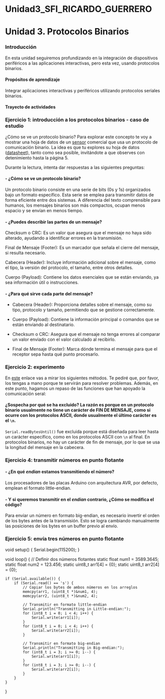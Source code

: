 # Unidad3_SFI_RICARDO_GUERRERO
# Unidad 3. **Protocolos Binarios**

### **Introducción**

En esta unidad seguiremos profundizando en la integración de dispositivos periféricos a las aplicaciones interactivas, pero esta vez, usando protocolos binarios.

#### **Propósitos de aprendizaje**

Integrar aplicaciones interactivas y periféricos utilizando protocolos seriales binarios.

#### **Trayecto de actividades**

### **Ejercicio 1: introducción a los protocolos binarios - caso de estudio**

¿Cómo se ve un protocolo binario? Para explorar este concepto te voy a mostrar una hoja de datos de un [sensor](http://www.chafon.com/productdetails.aspx?pid=382) comercial que usa un protocolo de comunicación binario. La idea es que tu explores su hoja de datos ([datasheet](https://drive.google.com/file/d/1uDtgNkUCknkj3iTkykwhthjLoTGJCcea/view?pli=1)), tanto como sea posible, invitándote a que observes con detenimiento hasta la página 5.

Durante la lectura, intenta dar respuestas a las siguientes preguntas:

#### - ¿Cómo se ve un protocolo binario?
Un protocolo binario consiste en una serie de bits (0s y 1s) organizados bajo un formato específico. Esta serie se emplea para transmitir datos de forma eficiente entre dos sistemas. A diferencia del texto comprensible para humanos, los mensajes binarios son más compactos, ocupan menos espacio y se envían en menos tiempo.
#### - ¿Puedes describir las partes de un mensaje?
Checksum o CRC:
Es un valor que asegura que el mensaje no haya sido alterado, ayudando a identificar errores en la transmisión.

Final de Mensaje (Footer):
Es un marcador que señala el cierre del mensaje, si resulta necesario.

Cabecera (Header):
Incluye información adicional sobre el mensaje, como el tipo, la versión del protocolo, el tamaño, entre otros detalles.

Cuerpo (Payload):
Contiene los datos esenciales que se están enviando, ya sea información útil o instrucciones.
#### - ¿Para qué sirve cada parte del mensaje?
- Cabecera (Header):  Proporciona detalles sobre el mensaje, como su tipo, protocolo y tamaño, permitiendo que se gestione correctamente.

- Cuerpo (Payload): Contiene la información principal o comandos que se están enviando al destinatario.

- Checksum o CRC: Asegura que el mensaje no tenga errores al comparar un valor enviado con el valor calculado al recibirlo.

- Final de Mensaje (Footer): Marca dónde termina el mensaje para que el receptor sepa hasta qué punto procesarlo.
### **Ejercicio 2: experimento**

En [este](https://www.arduino.cc/reference/en/language/functions/communication/serial/) enlace vas a mirar los siguientes métodos. Te pediré que, por favor, los tengas a mano porque te servirán para resolver problemas. Además, en este punto, hagamos un repaso de las funciones que han apoyado la comunicación seral:

#### ¿Sospecha por qué se ha excluido? La razón es porque en un protocolo binario usualmente no tiene un carácter de FIN DE MENSAJE, como si ocurre con los protocolos ASCII, donde usualmente el último carácter es el `\n`.
`Serial.readBytesUntil()` fue excluida porque está diseñada para leer hasta un carácter específico, como en los protocolos ASCII con `\n` al final. En protocolos binarios, no hay un carácter de fin de mensaje, por lo que se usa la longitud del mensaje en la cabecera.

### **Ejercicio 4: transmitir números en punto flotante**

#### - ¿En qué *endian* estamos transmitiendo el número?
Los procesadores de las placas Arduino con arquitectura AVR, por defecto, emplean el formato little-endian.

#### - Y si queremos transmitir en el *endian* contrario, ¿Cómo se modifica el código?
Para enviar un número en formato big-endian, es necesario invertir el orden de los bytes antes de la transmisión. Esto se logra cambiando manualmente las posiciones de los bytes en un buffer previo al envío.


### **Ejercicio 5: envía tres números en punto flotante**

void setup() {
    Serial.begin(115200);
}

void loop() {
    // Definir dos números flotantes
    static float num1 = 3589.3645;
    static float num2 = 123.456;
    static uint8_t arr1[4] = {0};
    static uint8_t arr2[4] = {0};

    if (Serial.available()) {
        if (Serial.read() == 's') {
            // Copiar los bytes de ambos números en los arreglos
            memcpy(arr1, (uint8_t *)&num1, 4);
            memcpy(arr2, (uint8_t *)&num2, 4);

            // Transmitir en formato little-endian
            Serial.println("Transmitting in Little-endian:");
            for (int8_t i = 0; i < 4; i++) {
                Serial.write(arr1[i]);
            }
            for (int8_t i = 0; i < 4; i++) {
                Serial.write(arr2[i]);
            }

            // Transmitir en formato big-endian
            Serial.println("Transmitting in Big-endian:");
            for (int8_t i = 3; i >= 0; i--) {
                Serial.write(arr1[i]);
            }
            for (int8_t i = 3; i >= 0; i--) {
                Serial.write(arr2[i]);
            }
        }
    }
}
